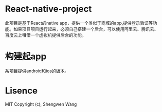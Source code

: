 # React-native-project
此项目是基于React的native app，提供一个类似于商城的app,提供登录验证等功能。如果项目项目运行起来，必须自己搭建一个后台，可以使用阿里云、腾讯云、
百度云上租借一个虚拟机提供后台的功能。
# 构建起app
系项目提供android和ios的版本。
# Lisence
MIT
 Copyright (c), Shengwen Wang
